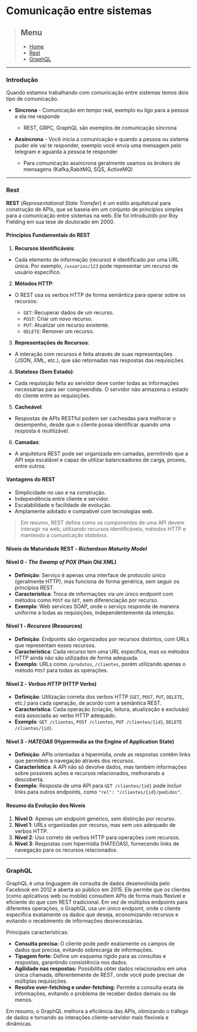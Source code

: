 # Comunicação entre sistemas

> ## Menu
>
>
> - [Home](README.md)
> - [Rest](#rest)
> - [GraphQL](#graphql)
---

### Introdução

Quando estamos trabalhando com comunicação entre sistemas temos dois tipo de comunicação.
* <b>Síncrona</b> - Comunicação em tempo real, exemplo eu ligo para a pessoa e ela me responde
  * REST, GRPC, GraphQL são exemplos de comunicação síncrona
  
* <b>Assíncrona</b> - Você inicia a comunicação e quando a pessoa ou sistema puder ele vai te responder, exemplo você 
envia uma mensagem pelo telegram e aguarda a pessoa te responder
  * Para comunicação assíncrona geralmente usamos os brokers de mensagens (Kafka,RabitMQ, SQS, ActiveMQ)

---

### Rest
**REST** (*Representational State Transfer*) é um estilo arquitetural para construção de APIs, que se baseia em um conjunto de princípios simples para a comunicação entre sistemas na web. Ele foi introduzido por Roy Fielding em sua tese de doutorado em 2000.

#### Princípios Fundamentais do REST

1. **Recursos Identificáveis**:
  - Cada elemento de informação (recurso) é identificado por uma URL única. Por exemplo, `/usuarios/123` pode representar um recurso de usuário específico.

2. **Métodos HTTP**:
  - O REST usa os verbos HTTP de forma semântica para operar sobre os recursos:

    - `GET`: Recuperar dados de um recurso.
    - `POST`: Criar um novo recurso.
    - `PUT`: Atualizar um recurso existente.
    - `DELETE`: Remover um recurso.

3. **Representações de Recursos**:
  - A interação com recursos é feita através de suas representações (JSON, XML, etc.), que são retornadas nas respostas das requisições.

4. **Stateless (Sem Estado)**:
  - Cada requisição feita ao servidor deve conter todas as informações necessárias para ser compreendida. O servidor não armazena o estado do cliente entre as requisições.

5. **Cacheável**:
  - Respostas de APIs RESTful podem ser cacheadas para melhorar o desempenho, desde que o cliente possa identificar quando uma resposta é reutilizável.

6. **Camadas**:
  - A arquitetura REST pode ser organizada em camadas, permitindo que a API seja escalável e capaz de utilizar balanceadores de carga, proxies, entre outros.

#### Vantagens do REST
- Simplicidade no uso e na construção.
- Independência entre cliente e servidor.
- Escalabilidade e facilidade de evolução.
- Amplamente adotado e compatível com tecnologias web.

> Em resumo, REST define como os componentes de uma API devem interagir na web, utilizando recursos identificáveis, métodos HTTP e mantendo a comunicação *stateless*.



#### Níveis de Maturidade REST - *Richardson Maturity Model*

#### Nível 0 - *The Swamp of POX* (Plain Old XML)
- **Definição**: Serviço é apenas uma interface de protocolo único (geralmente HTTP), mas funciona de forma genérica, sem seguir os princípios REST.
- **Característica**: Troca de informações via um único endpoint com métodos como `POST` ou `GET`, sem diferenciação por recurso.
- **Exemplo**: Web services SOAP, onde o serviço responde de maneira uniforme a todas as requisições, independentemente da intenção.

#### Nível 1 - *Recursos* (Resources)
- **Definição**: Endpoints são organizados por recursos distintos, com URLs que representam esses recursos.
- **Característica**: Cada recurso tem uma URL específica, mas os métodos HTTP ainda não são utilizados de forma adequada.
- **Exemplo**: URLs como `/produtos`, `/clientes`, porém utilizando apenas o método `POST` para todas as operações.

#### Nível 2 - *Verbos HTTP* (HTTP Verbs)
- **Definição**: Utilização correta dos verbos HTTP (`GET`, `POST`, `PUT`, `DELETE`, etc.) para cada operação, de acordo com a semântica REST.
- **Característica**: Cada operação (criação, leitura, atualização e exclusão) está associada ao verbo HTTP adequado.
- **Exemplo**: `GET /clientes`, `POST /clientes`, `PUT /clientes/{id}`, `DELETE /clientes/{id}`.

#### Nível 3 - *HATEOAS* (Hypermedia as the Engine of Application State)
- **Definição**: APIs orientadas a hipermídia, onde as respostas contêm links que permitem a navegação através dos recursos.
- **Característica**: A API não só devolve dados, mas também informações sobre possíveis ações e recursos relacionados, melhorando a descoberta.
- **Exemplo**: Resposta de uma API para `GET /clientes/{id}` pode incluir links para outros endpoints, como `"rel": "/clientes/{id}/pedidos"`.



#### Resumo da Evolução dos Níveis

1. **Nível 0**: Apenas um endpoint genérico, sem distinção por recurso.
2. **Nível 1**: URLs organizadas por recurso, mas sem uso adequado de verbos HTTP.
3. **Nível 2**: Uso correto de verbos HTTP para operações com recursos.
4. **Nível 3**: Respostas com hipermídia (HATEOAS), fornecendo links de navegação para os recursos relacionados.

---    

### GraphQL
GraphQL é uma linguagem de consulta de dados desenvolvida pelo Facebook em 2012 e aberta ao público em 2015. Ele 
permite que os clientes (como aplicativos web ou mobile) consultem APIs de forma mais flexível e eficiente do que 
com REST tradicional. Em vez de múltiplos endpoints para diferentes operações, o GraphQL usa um único endpoint, onde 
o cliente especifica exatamente os dados que deseja, economizando recursos e evitando o recebimento de informações 
desnecessárias.

Principais características:

* <b>Consulta precisa:</b> O cliente pode pedir exatamente os campos de dados que precisa, evitando sobrecarga de 
informações.
* <b>Tipagem forte:</b> Define um esquema rígido para as consultas e respostas, garantindo consistência nos dados.
* <b>Agilidade nas respostas:</b> Possibilita obter dados relacionados em uma única chamada, diferentemente de REST, 
onde você pode precisar de múltiplas requisições.
* <b>Resolve over-fetching e under-fetching:</b> Permite a consulta exata de informações, evitando o problema de 
receber dados demais ou de menos.

Em resumo, o GraphQL melhora a eficiência das APIs, otimizando o tráfego de dados e tornando as interações 
cliente-servidor mais flexíveis e dinâmicas.

